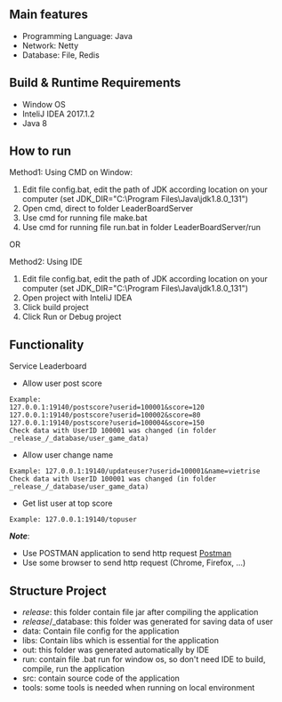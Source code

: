 Main features
-------------
   * Programming Language: Java
   * Network: Netty
   * Database: File, Redis

Build & Runtime Requirements
------------------
* Window OS
* InteliJ IDEA 2017.1.2
* Java 8

How to run
--------------------
Method1: Using CMD on Window:
1) Edit file config.bat, edit the path of JDK according location on your computer
(set JDK_DIR="C:\Program Files\Java\jdk1.8.0_131")
2) Open cmd, direct to folder LeaderBoardServer
3) Use cmd for running file make.bat
4) Use cmd for running file run.bat in folder LeaderBoardServer/run

OR

Method2: Using IDE
1) Edit file config.bat, edit the path of JDK according location on your computer
(set JDK_DIR="C:\Program Files\Java\jdk1.8.0_131")
2) Open project with InteliJ IDEA
3) Click build project
4) Click Run or Debug project

Functionality
-------------
Service Leaderboard
- Allow user post score
```
Example:
127.0.0.1:19140/postscore?userid=100001&score=120
127.0.0.1:19140/postscore?userid=100002&score=80
127.0.0.1:19140/postscore?userid=100004&score=150
Check data with UserID 100001 was changed (in folder _release_/_database/user_game_data)
```

- Allow user change name
```
Example: 127.0.0.1:19140/updateuser?userid=100001&name=vietrise
Check data with UserID 100001 was changed (in folder _release_/_database/user_game_data)
```

- Get list user at top score
```
Example: 127.0.0.1:19140/topuser
```

***Note***:
- Use POSTMAN application to send http request
[Postman](https://www.getpostman.com/downloads/)
- Use some browser to send http request (Chrome, Firefox, ...)

Structure Project
--------------------
* _release_: this folder contain file jar after compiling the application
* _release_/_database: this folder was generated for saving data of user
* data: Contain file config for the application
* libs: Contain libs which is essential for the application
* out: this folder was generated automatically by IDE
* run: contain file .bat run for window os, so don't need IDE to build, compile, run the application
* src: contain source code of the application
* tools: some tools is needed when running on local environment
